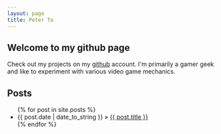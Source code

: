 ```yaml
---
layout: page
title: Peter To
---
```


## Welcome to my github page

Check out my projects on my [github](http://github.com/peterto) account. I'm primarily a gamer geek
and like to experiment with various video game mechanics.


## Posts
<ul class="posts">
    {% for post in site.posts %}
      <li><span>{{ post.date | date_to_string }}</span> &raquo; <a
      href="{{ BASE_PATH }}{{ post.url }}">{{ post.title }}</a></li>
    {% endfor %}
</ul>
